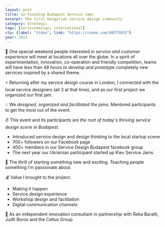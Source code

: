 ```yaml
---
layout: post
title: Co-founding Budapest Service Jams
excerpt: The first Hungarian service design community
category: Strategic
tags: [servicedesign, international]
cta: {label: "Video", link: "https://vimeo.com/88575025"}
year: 2013
---
```


🏢 One special weekend people interested in *service and customer experience* will meet at locations all over the globe. In a spirit of experimentation, innovation, co-operation and friendly competition, teams will have less than *48 hours to develop and prototype* completely new services inspired by a shared theme. 

⚡ Returning after my service design course in London, I connected with the local service designers (all 3 at that time), and as our first project we organized our first jam. 

💡 We *designed, organized and facilitated the jams*. Mentored participants to get the most out of the event. 

✌️ This event and its participants are *the root of today's thriving service design scene in Budapest*.

- Introduced service design and design thinking to the local startup scene
- 700+ followers on our Facebook page 
- 400+ members in our Service Design Budapest facebook group
- The next year our Ukrainian participant started up Kiev Service Jams 

💙 The thrill of starting something new and exciting. Teaching people something I’m passionate about. 

💰 Value I brought to the project:

- Making it happen
- Service design experience
- Workshop design and facilitation
- Digital communication channels 

👥 As an independent innovation consultant in partnership with Reka Barath, Judit Boros and the Cellux Group